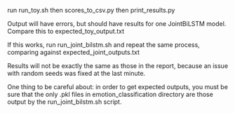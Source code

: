 run run_toy.sh
then scores_to_csv.py
then print_results.py

Output will have errors, but should have results for one JointBiLSTM model. Compare this to expected_toy_output.txt

If this works, run run_joint_bilstm.sh and repeat the same process, comparing against expected_joint_outputs.txt

Results will not be exactly the same as those in the report, because an issue with random seeds was fixed at the last minute.

One thing to be careful about: in order to get expected outputs, you must be sure that the only .pkl files in emotion_classification directory are those output by the run_joint_bilstm.sh script.
